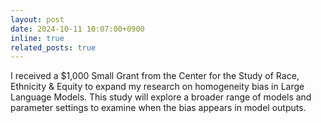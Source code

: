 ```yaml
---
layout: post
date: 2024-10-11 10:07:00+0900
inline: true
related_posts: true
---
```


I received a $1,000 Small Grant from the Center for the Study of Race, Ethnicity & Equity to expand my research on homogeneity bias in Large Language Models. This study will explore a broader range of models and parameter settings to examine when the bias appears in model outputs.